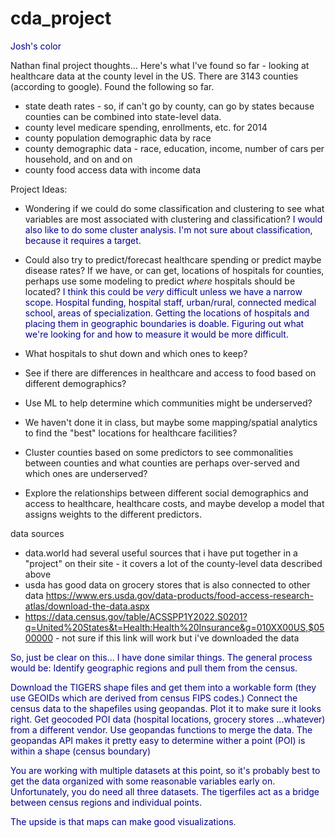 # cda_project
<font color='darkblue'> Josh's color</font> 

Nathan final project thoughts... 
Here's what I've found so far - looking at healthcare data at the county level in the US. There are 3143 counties (according to google). Found the following so far.
- state death rates - so, if can't go by county, can go by states because counties can be combined into state-level data.
- county level medicare spending, enrollments, etc. for 2014
- county population demographic data by race
- county demographic data - race, education, income, number of cars per household, and on and on
- county food access data with income data

Project Ideas:
- Wondering if we could do some classification and clustering to see what variables are most associated with clustering and classification?
<font color='darkblue'>I would also like to do some cluster analysis. I'm not sure about classification, because it requires a target. </font> 

- Could also try to predict/forecast healthcare spending or predict maybe disease rates? If we have, or can get, locations of hospitals for counties, perhaps use some modeling to predict _where_ hospitals should be located?
<font color='darkblue'>I think this could be *very* difficult unless we have a narrow scope. Hospital funding, hospital staff, urban/rural, connected medical school, areas of specialization. Getting the locations of hospitals and placing them in geographic boundaries is doable. Figuring out what we're looking for and how to measure it would be more difficult.   </font> 

- What hospitals to shut down and which ones to keep?
- See if there are differences in healthcare and access to food based on different demographics?
- Use ML to help determine which communities might be underserved?
- We haven't done it in class, but maybe some mapping/spatial analytics to find the "best" locations for healthcare facilities?
- Cluster counties based on some predictors to see commonalities between counties and what counties are perhaps over-served and which ones are underserved?
- Explore the relationships between different social demographics and access to healthcare, healthcare costs, and maybe develop a model that assigns weights to the different predictors.

data sources
- data.world had several useful sources that i have put together in a "project" on their site - it covers a lot of the county-level data described above
- usda has good data on grocery stores that is also connected to other data https://www.ers.usda.gov/data-products/food-access-research-atlas/download-the-data.aspx
- https://data.census.gov/table/ACSSPP1Y2022.S0201?q=United%20States&t=Health:Health%20Insurance&g=010XX00US,$0500000 - not sure if this link will work but i've downloaded the data

<font color='darkblue'>So, just be clear on this... I have done similar things. The general process would be:
Identify geographic regions and pull them from the census. 

Download the TIGERS shape files and get them into a workable form (they use GEOIDs which are derived from census FIPS codes.)
Connect the census data to the shapefiles using geopandas. Plot it to make sure it looks right. 
Get geocoded POI data (hospital locations, grocery stores ...whatever) from a different vendor. 
Use geopandas functions to merge the data. The geopandas API makes it pretty easy to determine wither a point (POI) is
within a shape (census boundary) 

You are working with multiple datasets at this point, so it's probably best to get the data organized with some reasonable variables 
early on. Unfortunately, you do need all three datasets. The tigerfiles act as a bridge between census regions and individual points.

The upside is that maps can make good visualizations.  </font> 

